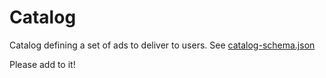 # Catalog

Catalog defining a set of ads to deliver to users. See [catalog-schema.json](../../../resources/catalog-schema.json)

Please add to it!
